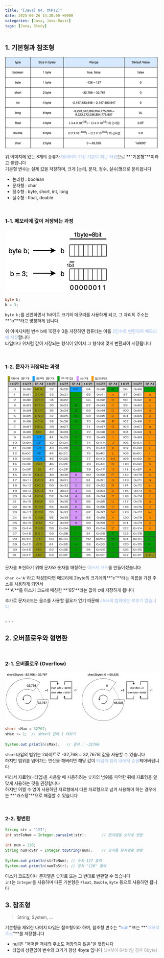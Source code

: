 ```yaml
---
title: "[Java] 04. 변수(2)"
date: 2025-06-26 14:30:00 +0900
categories: [Java, Java-Basic]
tags: [Java, Study]
---
```


## 1. 기본형과 참조형

![img](/assets/img/postimg/postimg034.png)   
   
위 이미지에 있는 8개의 종류가 <span style="color: rgb(152, 185, 247);">데이터의 가장 기본이 되는 타입</span>으로 **"기본형"**이라고 불립니다   
기본형 변수는 실제 값을 저장하며, 크게 [논리, 문자, 정수, 실수]형으로 분리됩니다   
- 논리형 : boolean
- 문자형 : char
- 정수형 : byte, short, int, long
- 실수형 : float, double

<br>

### 1-1. 메모리에 값이 저장되는 과정

![img](/assets/img/postimg/postimg035.png)

```java
byte b;
b = 3;
```

`byte b;`를 선언하면서 1바이트 크기의 메모리를 사용하게 되고, 그 자리의 주소는 **"b"**라고 명칭하게 됩니다   
   
위 이미지처럼 변수 b에 10진수 3을 저장하면 컴퓨터는 이를 <span style="color: rgb(152, 185, 247);">2진수로 변환하여 메모리에 저장</span>합니다   
타입마다 위처럼 값이 저장되는 형식이 있어서 그 형식에 맞게 변환되어 저장됩니다   

<br>

### 1-2. 문자가 저장되는 과정

![img](/assets/img/postimg/postimg036.png)

문자를 표현하기 위해 문자와 숫자를 매칭하는 <span style="color: rgb(152, 185, 247);">아스키 코드</span>를 만들어졌습니다   
   
`char c='A'`라고 작성한다면 메모리에 2byte의 크기에의**"c"**라는 이름을 가진 주소를 사용하게 되면서   
**'A'**를 아스키 코드에 매칭한 **'65'**라는 값이 c에 저장하게 됩니다   
   
추가로 문자코드는 음수를 사용할 필요가 없기 때문에 <span style="color: rgb(152, 185, 247);">char의 범위에는 부호가 없습니다</span>   

<br>
- - -

## 2. 오버플로우와 형변환

<br>

### 2-1. 오버플로우 (Overflow)

![img](/assets/img/postimg/postimg037.png)    

```java
short sMax = 32767;
sMax += 1;  // sMax의 값에 1 더하기

System.out.println(sMax);   // 결과 : -32768
```

`short`타입의 범위는 2바이트로 -32,768 ~ 32,767의 값을 사용할 수 있습니다   
하지만 범위를 넘어가는 연산을 해버리면 해당 값이 <span style="color: rgb(152, 185, 247);">타입의 범위 내에서 순환</span>되어버립니다   
   
따라서 자료형(=타입)을 사용할 때 사용하려는 숫자의 범위를 파악한 뒤에 자료형을 알맞게 사용하는 것을 권장합니다   
하지만 어쩔 수 없이 사용하던 자료형에서 다른 자료형으로 넘겨 사용해야 하는 경우에는 **"캐스팅"**으로 해결할 수 있습니다   

<br>

### 2-2. 형변환

```java
String str = "127";
int strToNum = Integer.parseInt(str);       // 문자열을 숫자로 변환

int num = 120;
String numToStr = Integer.toString(num);    // 숫자를 문자열로 변환

System.out.println(strToNum); // 숫자 127 출력
System.out.println(numToStr); // 문자 "120" 출력
```

아스키 코드값이나 문자열은 숫자로 또는 그 반대로 변환할 수 있습니다   
`int`는 `Integer`을 사용하며 다른 기본형은 `Float`, `Double`, `Byte` 등으로 사용하면 됩니다   
   
## 3. 참조형

> String, System, ...

기본형을 제외한 나머지 타입은 참조형이라 하며, 참조형 변수는 **"<span style="color: rgb(152, 185, 247);">null</span>"** 또는 **"<span style="color: rgb(152, 185, 247);">메모리 주소</span>"**를 저장합니다   
- null은 "어떠한 객체의 주소도 저장되지 않음"을 뜻합니다   
- 타입에 상관없이 변수의 크기가 항상 4byte 입니다 <span style="color: rgb(161, 161, 161);">(JVM이 64bit일 경우 8byte)</span>
